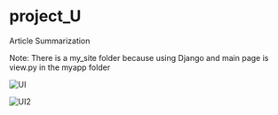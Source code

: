 # project_U
Article Summarization

Note:
There is a my_site folder because using Django and main page is view.py in the myapp folder


![UI](https://user-images.githubusercontent.com/74202972/119715621-e012b580-be6c-11eb-8644-de55f6ef734f.jpg)

![UI2](https://user-images.githubusercontent.com/74202972/119715623-e143e280-be6c-11eb-8bc7-f57ab7e73c14.jpg)
